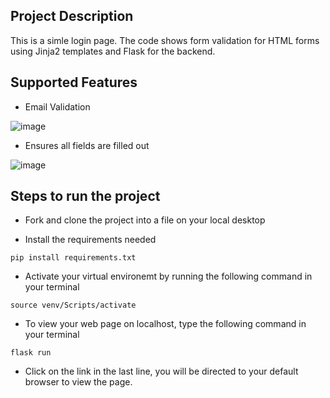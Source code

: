 ## Project Description
This is a simle login page. The code shows form validation for HTML forms using Jinja2 templates and Flask for the backend.

## Supported Features
-   Email Validation
  
![image](https://user-images.githubusercontent.com/49791498/99194498-051cc200-2780-11eb-9e5b-948bd708c201.png)

-   Ensures all fields are filled out
 
![image](https://user-images.githubusercontent.com/49791498/99194556-5cbb2d80-2780-11eb-9814-9eb505aae07d.png)

## Steps to run the project
-   Fork and clone the project into a file on your local desktop

-   Install the requirements needed
```
pip install requirements.txt
```

-   Activate your virtual environemt by running the following command in your terminal
```
source venv/Scripts/activate
```
-   To view your web page on localhost, type the following command in your terminal
```
flask run
```
-   Click on the link in the last line, you will be directed to your default browser to view the page.

